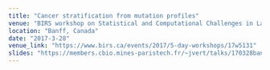 ```yaml
---
title: "Cancer stratification from mutation profiles"
venue: "BIRS workshop on Statistical and Computational Challenges in Large Scale Molecular Biology"
location: "Banff, Canada"
date: "2017-3-28"
venue_link: "https://www.birs.ca/events/2017/5-day-workshops/17w5131"
slides: "https://members.cbio.mines-paristech.fr/~jvert/talks/170328banff/banff.pdf"
---
```

